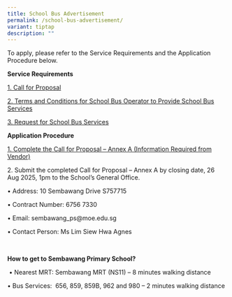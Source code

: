 ```yaml
---
title: School Bus Advertisement
permalink: /school-bus-advertisement/
variant: tiptap
description: ""
---
```

<p>To apply, please refer to the Service Requirements and the Application
Procedure below.</p>
<p></p>
<p><strong>Service Requirements</strong>
</p>
<p><a href="/files/1proposal.pdf" rel="noopener nofollow" target="_blank">1. Call for Proposal</a>
</p>
<p><a href="/files/2tc.pdf" rel="noopener nofollow" target="_blank">2. Terms and Conditions for School Bus Operator to Provide School Bus Services</a>
</p>
<p><a href="/files/3request.pdf" rel="noopener nofollow" target="_blank">3. Request for School Bus Services</a>
</p>
<p></p>
<p><strong>Application Procedure</strong>
</p>
<p><a href="/files/4Document.pdf" rel="noopener nofollow" target="_blank">1. Complete the Call for Proposal – Annex A (Information Required from Vendor)</a>
</p>
<p>2. Submit the completed Call for Proposal – Annex A by closing date, 26
Aug 2025, 1pm to the School’s General Office.</p>
<p>• Address: 10 Sembawang Drive S757715</p>
<p>• Contract Number: 6756 7330</p>
<p>• Email: <a rel="noopener noreferrer nofollow" target="_blank">sembawang_ps@moe.edu.sg</a>
</p>
<p>• Contact Person: Ms Lim Siew Hwa Agnes</p>
<p>&nbsp;</p>
<p><strong>How to get to Sembawang Primary School?</strong>
</p>
<p>&nbsp;• Nearest MRT: Sembawang MRT (NS11) – 8 minutes walking distance</p>
<p>• Bus Services:&nbsp; 656, 859, 859B, 962 and 980 – 2 minutes walking
distance</p>